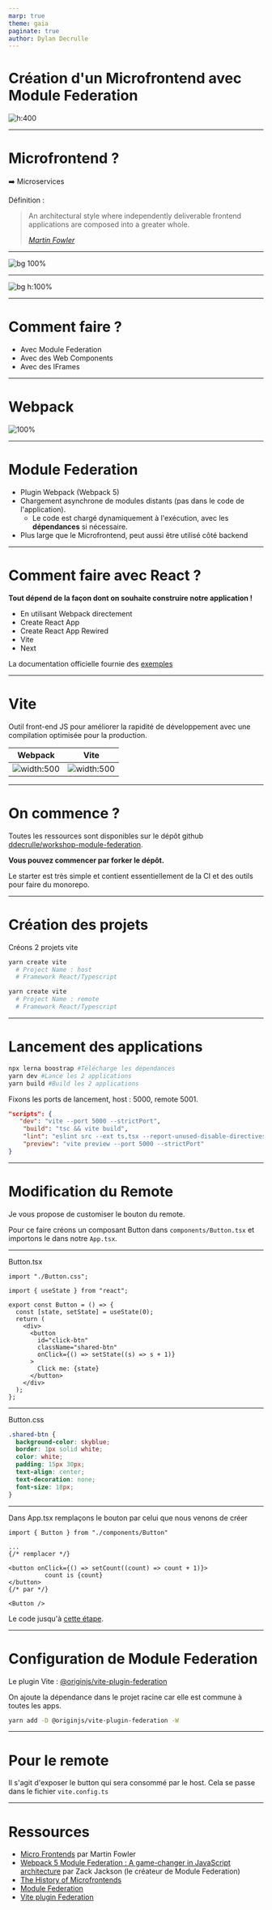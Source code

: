 ```yaml
---
marp: true
theme: gaia
paginate: true
author: Dylan Decrulle
---
```


<!--
_class: lead gaia
_footer: "https://ddecrulle.github.io/workshop-module-federation"
-->

# Création d'un Microfrontend avec Module Federation

![h:400](https://raw.githubusercontent.com/ddecrulle/workshop-module-federation/slides/img/microfrontend.png)

---

# Microfrontend ?

➡️ Microservices

Définition :

> An architectural style where independently deliverable frontend applications are composed into a greater whole.
>
> _[Martin Fowler](https://martinfowler.com/articles/micro-frontends.html)_

<!--
2011 Arrivée de l'architecture Microservices

Grand succès, sauf que cette architecture traite principalement d'aspect back-end.

2016 Première apparition du mot Microfrontend

Définition
-->

---

![bg 100%](https://raw.githubusercontent.com/ddecrulle/workshop-module-federation/slides/img/MF.gif)

<!--
Avec le microfrontend il est possible d'avoir un écran découpé en plusieurs applications (de techno différentes ou non) qui discutent avec différents microfrontend (ou non)
-->

---

<!-- _class: lead gaia -->

![bg h:100%](https://raw.githubusercontent.com/ddecrulle/workshop-module-federation/slides/img/routes.jpg)

<!--

On peut aussi imaginer un microfrontend ou c'est pas "l’écran" qui est découpé mais les différentes routes.

Web4g ?
-->

---

<!-- _class: lead -->

# Comment faire ?

- Avec Module Federation
- Avec des Web Components
- Avec des IFrames

---

<!-- _class: lead invert -->

# Webpack

![100%](https://raw.githubusercontent.com/ddecrulle/workshop-module-federation/slides/img/webpack.gif)

---

# Module Federation

- Plugin Webpack (Webpack 5)
- Chargement asynchrone de modules distants (pas dans le code de l'application).
  - Le code est chargé dynamiquement à l'exécution, avec les **dépendances** si nécessaire.
- Plus large que le Microfrontend, peut aussi être utilisé côté backend

---

# Comment faire avec React ?

**Tout dépend de la façon dont on souhaite construire notre application !**

- En utilisant Webpack directement
- Create React App
- Create React App Rewired
- Vite
- Next

La documentation officielle fournie des [exemples](https://github.com/module-federation/module-federation-examples)

---

# Vite

<!-- _class: lead invert -->

Outil front-end JS pour améliorer la rapidité de développement avec une compilation optimisée pour la production.

|                                                      Webpack                                                       |                                                      Vite                                                       |
| :----------------------------------------------------------------------------------------------------------------: | :-------------------------------------------------------------------------------------------------------------: |
| ![width:500](https://raw.githubusercontent.com/ddecrulle/workshop-module-federation/slides/img/webpack-bundle.png) | ![width:500](https://raw.githubusercontent.com/ddecrulle/workshop-module-federation/slides/img/vite-bundle.png) |

<!--

La difference est essentiellement pour le dev. Il y a donc un changement de paradigme sur les serveurs de développements. Le temps de démarrage est très très rapide.


Pour le build en production, Vite utilise rollup (un module bundler comme webpack). Webpack est basé sur CommonJS quand rollup réfère à ES Module.
-->

---

# On commence ?

Toutes les ressources sont disponibles sur le dépôt github [ddecrulle/workshop-module-federation](https://github.com/ddecrulle/workshop-module-federation).

**Vous pouvez commencer par forker le dépôt.**

Le starter est très simple et contient essentiellement de la CI et des outils pour faire du monorepo.

---

# Création des projets

Créons 2 projets vite

```bash
yarn create vite
  # Project Name : host
  # Framework React/Typescript
```

```bash
yarn create vite
  # Project Name : remote
  # Framework React/Typescript
```

---

# Lancement des applications

```bash
npx lerna boostrap #Télécharge les dépendances
yarn dev #Lance les 2 applications
yarn build #Build les 2 applications
```

Fixons les ports de lancement, host : 5000, remote 5001.

```json
"scripts": {
   "dev": "vite --port 5000 --strictPort",
    "build": "tsc && vite build",
    "lint": "eslint src --ext ts,tsx --report-unused-disable-directives --max-warnings 0",
    "preview": "vite preview --port 5000 --strictPort"
}
```

---

# Modification du Remote

Je vous propose de customiser le bouton du remote.

Pour ce faire créons un composant Button dans `components/Button.tsx` et importons le dans notre `App.tsx`.

---

Button.tsx

```tsx
import "./Button.css";

import { useState } from "react";

export const Button = () => {
  const [state, setState] = useState(0);
  return (
    <div>
      <button
        id="click-btn"
        className="shared-btn"
        onClick={() => setState((s) => s + 1)}
      >
        Click me: {state}
      </button>
    </div>
  );
};
```

---

Button.css

```css
.shared-btn {
  background-color: skyblue;
  border: 1px solid white;
  color: white;
  padding: 15px 30px;
  text-align: center;
  text-decoration: none;
  font-size: 18px;
}
```

---

Dans App.tsx remplaçons le bouton par celui que nous venons de créer

```tsx
import { Button } from "./components/Button"

...
{/* remplacer */}

<button onClick={() => setCount((count) => count + 1)}>
          count is {count}
</button>
{/* par */}

<Button />
```

Le code jusqu'à [cette étape](https://github.com/ddecrulle/workshop-module-federation/tree/step1).

---

# Configuration de Module Federation

Le plugin Vite : [@originjs/vite-plugin-federation](https://github.com/originjs/vite-plugin-federation)

On ajoute la dépendance dans le projet racine car elle est commune à toutes les apps.
```bash
yarn add -D @originjs/vite-plugin-federation -W
```

---
# Pour le remote

Il s'agit d'exposer le button qui sera consommé par le host. Cela se passe dans le fichier `vite.config.ts`




---

# Ressources

- [Micro Frontends](https://martinfowler.com/articles/micro-frontends.html) par Martin Fowler
- [Webpack 5 Module Federation : A game-changer in JavaScript architecture](https://medium.com/swlh/webpack-5-module-federation-a-game-changer-to-javascript-architecture-bcdd30e02669) par Zack Jackson (le créateur de Module Federation)
- [The History of Microfrontends](https://levelup.gitconnected.com/the-history-of-microfrontends-a8e9e5e9a1d4)
- [Module Federation](https://webpack.js.org/concepts/module-federation/)
- [Vite plugin Federation](https://github.com/originjs/vite-plugin-federation)

